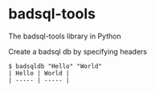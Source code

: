# badsql-tools
The badsql-tools library in Python

Create a badsql db by specifying headers

```
$ badsqldb "Hello" "World"
| Hello | World |
| ----- | ----- |
```
